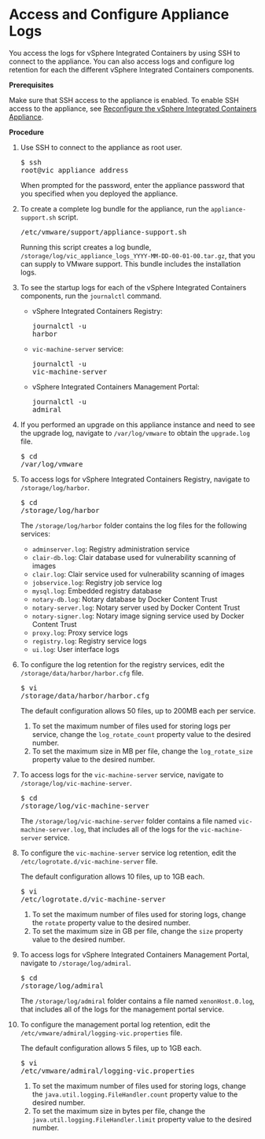 # Access and Configure Appliance Logs #

You access the logs for vSphere Integrated Containers by using SSH to connect to the appliance. You can also access logs and configure log retention for each the different vSphere Integrated Containers components.

**Prerequisites**

Make sure that SSH access to the appliance is enabled. To enable SSH access to the appliance, see [Reconfigure the vSphere Integrated Containers Appliance](reconfigure_appliance.md).

**Procedure**

1. Use SSH to connect to the appliance as root user.<pre>$ ssh root@vic_appliance_address</pre>When prompted for the password, enter the appliance password that you specified when you deployed the appliance.
2. To create a complete log bundle for the appliance, run the `appliance-support.sh` script.<pre>/etc/vmware/support/appliance-support.sh</pre>Running this script creates a log bundle, `/storage/log/vic_appliance_logs_YYYY-MM-DD-00-01-00.tar.gz`, that you can supply to VMware support. This bundle includes the installation logs.
3. To see the startup logs for each of the vSphere Integrated Containers components, run the `journalctl` command.

   - vSphere Integrated Containers Registry:<pre>journalctl -u harbor</pre>
   - `vic-machine-server` service:<pre>journalctl -u vic-machine-server</pre>
   - vSphere Integrated Containers Management Portal:<pre>journalctl -u admiral</pre>
4. If you performed an upgrade on this appliance instance and need to see the upgrade log, navigate to `/var/log/vmware` to obtain the `upgrade.log` file.<pre>$ cd /var/log/vmware</pre> 
4. To access logs for vSphere Integrated Containers Registry, navigate to `/storage/log/harbor`.<pre>$ cd /storage/log/harbor</pre>The `/storage/log/harbor` folder contains the log files for the following services:

   - `adminserver.log`: Registry administration service
   - `clair-db.log`: Clair database used for vulnerability scanning of images
   - `clair.log`: Clair service used for vulnerability scanning of images
   - `jobservice.log`: Registry job service log
   - `mysql.log`: Embedded registry database
   - `notary-db.log`: Notary database by Docker Content Trust
   - `notary-server.log`: Notary server used by Docker Content Trust
   - `notary-signer.log`: Notary image signing service used by Docker Content Trust
   - `proxy.log`: Proxy service logs
   - `registry.log`: Registry service logs
   - `ui.log`: User interface logs

5. To configure the log retention for the registry services, edit the `/storage/data/harbor/harbor.cfg` file.<pre>$ vi /storage/data/harbor/harbor.cfg</pre>The default configuration allows 50 files, up to 200MB each per service.
	1. To set the maximum number of files used for storing logs per service, change the `log_rotate_count` property value to the desired number.
	2. To set the maximum size in MB per file, change the `log_rotate_size` property value to the desired number.
6. To access logs for the `vic-machine-server` service, navigate to `/storage/log/vic-machine-server`.<pre>$ cd /storage/log/vic-machine-server</pre>The `/storage/log/vic-machine-server` folder contains a file named `vic-machine-server.log`, that includes all of the logs for the `vic-machine-server` service.
7. To configure the `vic-machine-server` service log retention, edit the `/etc/logrotate.d/vic-machine-server` file.

    The default configuration allows 10 files, up to 1GB each.<pre>$ vi /etc/logrotate.d/vic-machine-server</pre> 
	1. To set the maximum number of files used for storing logs, change the `rotate` property value to the desired number.
	2. To set the maximum size in GB per file, change the `size` property value to the desired number.
8. To access logs for vSphere Integrated Containers Management Portal, navigate to `/storage/log/admiral`.<pre>$ cd /storage/log/admiral</pre>The `/storage/log/admiral` folder contains a file named `xenonHost.0.log`, that includes all of the logs for the management portal service.
9. To configure the management portal log retention, edit the `/etc/vmware/admiral/logging-vic.properties` file.

    The default configuration allows 5 files, up to 1GB each.<pre>$ vi /etc/vmware/admiral/logging-vic.properties</pre>

	1. To set the maximum number of files used for storing logs, change the `java.util.logging.FileHandler.count` property value to the desired number.
	2. To set the maximum size in bytes per file, change the `java.util.logging.FileHandler.limit` property value to the desired number.